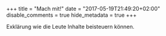 +++
title = "Mach mit!"
date = "2017-05-19T21:49:20+02:00"
disable_comments = true
hide_metadata = true
+++

Exklärung wie die Leute Inhalte beisteuern können.